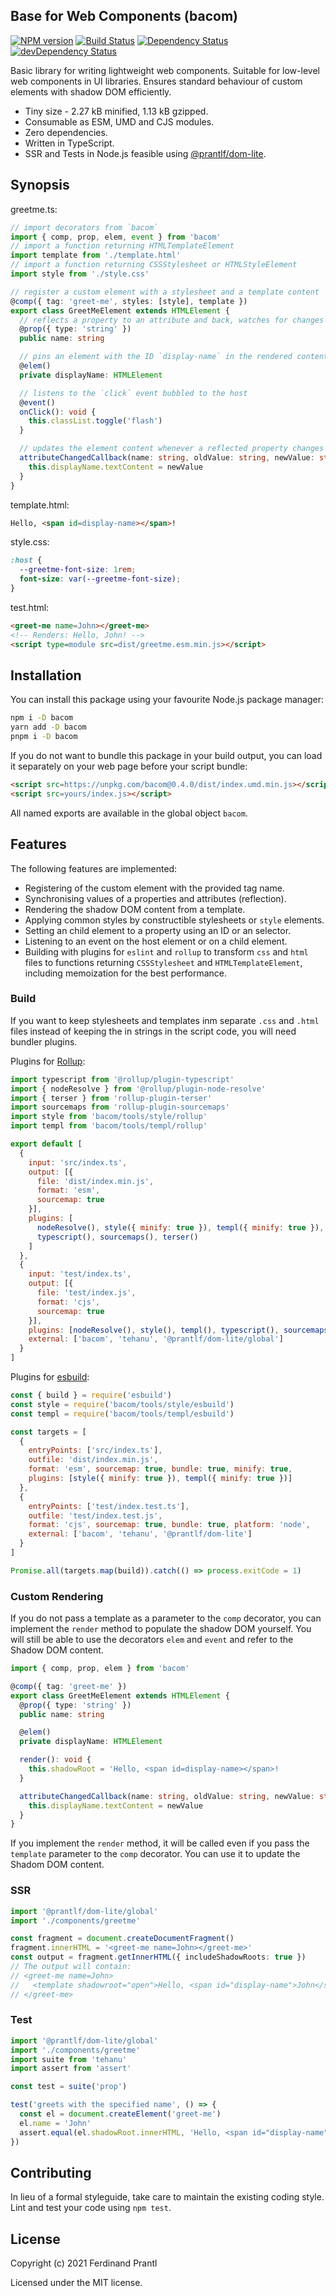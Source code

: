 ## Base for Web Components (bacom)

[![NPM version](https://badge.fury.io/js/bacom.png)](http://badge.fury.io/js/bacom)
[![Build Status](https://github.com/prantlf/bacom/workflows/Test/badge.svg)](https://github.com/prantlf/bacom/actions)
[![Dependency Status](https://david-dm.org/prantlf/bacom.svg)](https://david-dm.org/prantlf/bacom)
[![devDependency Status](https://david-dm.org/prantlf/bacom/dev-status.svg)](https://david-dm.org/prantlf/bacom#info=devDependencies)

Basic library for writing lightweight web components. Suitable for low-level web components in UI libraries. Ensures standard behaviour of custom elements with shadow DOM efficiently.

* Tiny size - 2.27 kB minified, 1.13 kB gzipped.
* Consumable as ESM, UMD and CJS modules.
* Zero dependencies.
* Written in TypeScript.
* SSR and Tests in Node.js feasible using [@prantlf/dom-lite].

## Synopsis

greetme.ts:

```ts
// import decorators from `bacom`
import { comp, prop, elem, event } from 'bacom'
// import a function returning HTMLTemplateElement
import template from './template.html'
// import a function returning CSSStylesheet or HTMLStyleElement
import style from './style.css'

// register a custom element with a stylesheet and a template content
@comp({ tag: 'greet-me', styles: [style], template })
export class GreetMeElement extends HTMLElement {
  // reflects a property to an attribute and back, watches for changes
  @prop({ type: 'string' })
  public name: string

  // pins an element with the ID `display-name` in the rendered content
  @elem()
  private displayName: HTMLElement

  // listens to the `click` event bubbled to the host
  @event()
  onClick(): void {
    this.classList.toggle('flash')
  }

  // updates the element content whenever a reflected property changes
  attributeChangedCallback(name: string, oldValue: string, newValue: string): void {
    this.displayName.textContent = newValue
  }
}
```

template.html:

```html
Hello, <span id=display-name></span>!
```

style.css:

```css
:host {
  --greetme-font-size: 1rem;
  font-size: var(--greetme-font-size);
}
```

test.html:

```html
<greet-me name=John></greet-me>
<!-- Renders: Hello, John! -->
<script type=module src=dist/greetme.esm.min.js></script>
```

## Installation

You can install this package using your favourite Node.js package manager:

```sh
npm i -D bacom
yarn add -D bacom
pnpm i -D bacom
```

If you do not want to bundle this package in your build output, you can load it separately on your web page before your script bundle:

```html
<script src=https://unpkg.com/bacom@0.4.0/dist/index.umd.min.js></script>
<script src=yours/index.js></script>
```

All named exports are available in the global object `bacom`.

## Features

The following features are implemented:

* Registering of the custom element with the provided tag name.
* Synchronising values of a properties and attributes (reflection).
* Rendering the shadow DOM content from a template.
* Applying common styles by constructible stylesheets or `style` elements.
* Setting an child element to a property using an ID or an selector.
* Listening to an event on the host element or on a child element.
* Building with plugins for `eslint` and `rollup` to transform `css` and `html` files to functions returning `CSSStylesheet` and `HTMLTemplateElement`, including memoization for the best performance.

### Build

If you want to keep stylesheets and templates inm separate `.css` and `.html` files instead of keeping the in strings in the script code, you will need bundler plugins.

Plugins for [Rollup]:

```js
import typescript from '@rollup/plugin-typescript'
import { nodeResolve } from '@rollup/plugin-node-resolve'
import { terser } from 'rollup-plugin-terser'
import sourcemaps from 'rollup-plugin-sourcemaps'
import style from 'bacom/tools/style/rollup'
import templ from 'bacom/tools/templ/rollup'

export default [
  {
    input: 'src/index.ts',
    output: [{
      file: 'dist/index.min.js',
      format: 'esm',
      sourcemap: true
    }],
    plugins: [
      nodeResolve(), style({ minify: true }), templ({ minify: true }),
      typescript(), sourcemaps(), terser()
    ]
  },
  {
    input: 'test/index.ts',
    output: [{
      file: 'test/index.js',
      format: 'cjs',
      sourcemap: true
    }],
    plugins: [nodeResolve(), style(), templ(), typescript(), sourcemaps()],
    external: ['bacom', 'tehanu', '@prantlf/dom-lite/global']
  }
]
```

Plugins for [esbuild]:

```js
const { build } = require('esbuild')
const style = require('bacom/tools/style/esbuild')
const templ = require('bacom/tools/templ/esbuild')

const targets = [
  {
    entryPoints: ['src/index.ts'],
    outfile: 'dist/index.min.js',
    format: 'esm', sourcemap: true, bundle: true, minify: true,
    plugins: [style({ minify: true }), templ({ minify: true })]
  },
  {
    entryPoints: ['test/index.test.ts'],
    outfile: 'test/index.test.js',
    format: 'cjs', sourcemap: true, bundle: true, platform: 'node',
    external: ['bacom', 'tehanu', '@prantlf/dom-lite']
  }
]

Promise.all(targets.map(build)).catch(() => process.exitCode = 1)
```

### Custom Rendering

If you do not pass a template as a parameter to the `comp` decorator, you can implement the `render` method to populate the shadow DOM yourself. You will still be able to use the decorators `elem` and `event` and refer to the Shadow DOM content.

```ts
import { comp, prop, elem } from 'bacom'

@comp({ tag: 'greet-me' })
export class GreetMeElement extends HTMLElement {
  @prop({ type: 'string' })
  public name: string

  @elem()
  private displayName: HTMLElement

  render(): void {
    this.shadowRoot = 'Hello, <span id=display-name></span>!
  }

  attributeChangedCallback(name: string, oldValue: string, newValue: string): void {
    this.displayName.textContent = newValue
  }
}
```

If you implement the `render` method, it will be called even if you pass the `template` parameter to the `comp` decorator. You can use it to update the Shadom DOM content.

### SSR

```ts
import '@prantlf/dom-lite/global'
import './components/greetme'

const fragment = document.createDocumentFragment()
fragment.innerHTML = '<greet-me name=John></greet-me>'
const output = fragment.getInnerHTML({ includeShadowRoots: true })
// The output will contain:
// <greet-me name=John>
//   <template shadowroot="open">Hello, <span id="display-name">John</span>!</template>
// </greet-me>
```

### Test

```js
import '@prantlf/dom-lite/global'
import './components/greetme'
import suite from 'tehanu'
import assert from 'assert'

const test = suite('prop')

test('greets with the specified name', () => {
  const el = document.createElement('greet-me')
  el.name = 'John'
  assert.equal(el.shadowRoot.innerHTML, 'Hello, <span id="display-name">John</span>!')
})
```

## Contributing

In lieu of a formal styleguide, take care to maintain the existing coding style. Lint and test your code using `npm test`.

## License

Copyright (c) 2021 Ferdinand Prantl

Licensed under the MIT license.

[@prantlf/dom-lite]: https://github.com/prantlf/dom-lite#readme
[Rollup]: https://rollupjs.org/
[esbuild]: https://esbuild.github.io/
